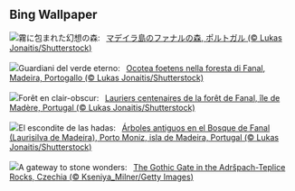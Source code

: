 ## Bing Wallpaper
![](https://www.bing.com/th?id=OHR.FanalForest_JA-JP5058622515_UHD.jpg&w=1000)霧に包まれた幻想の森:&nbsp;&ensp;[マデイラ島のファナルの森, ポルトガル (© Lukas Jonaitis/Shutterstock)](https://www.bing.com/th?id=OHR.FanalForest_JA-JP5058622515_UHD.jpg)
<br><br/>
![](https://www.bing.com/th?id=OHR.FanalForest_IT-IT1040239574_UHD.jpg&w=1000)Guardiani del verde eterno:&nbsp;&ensp;[Ocotea foetens nella foresta di Fanal, Madeira, Portogallo (© Lukas Jonaitis/Shutterstock)](https://www.bing.com/th?id=OHR.FanalForest_IT-IT1040239574_UHD.jpg)
<br><br/>
![](https://www.bing.com/th?id=OHR.FanalForest_FR-FR0588492140_UHD.jpg&w=1000)Forêt en clair-obscur:&nbsp;&ensp;[Lauriers centenaires de la forêt de Fanal, île de Madère, Portugal (© Lukas Jonaitis/Shutterstock)](https://www.bing.com/th?id=OHR.FanalForest_FR-FR0588492140_UHD.jpg)
<br><br/>
![](https://www.bing.com/th?id=OHR.FanalForest_ES-ES0574680440_UHD.jpg&w=1000)El escondite de las hadas:&nbsp;&ensp;[Árboles antiguos en el Bosque de Fanal (Laurisilva de Madeira), Porto Moniz, isla de Madeira, Portugal (© Lukas Jonaitis/Shutterstock)](https://www.bing.com/th?id=OHR.FanalForest_ES-ES0574680440_UHD.jpg)
<br><br/>
![](https://www.bing.com/th?id=OHR.TepliceRocks_EN-GB3818536107_UHD.jpg&w=1000)A gateway to stone wonders:&nbsp;&ensp;[The Gothic Gate in the Adršpach-Teplice Rocks, Czechia (© Kseniya_Milner/Getty Images)](https://www.bing.com/th?id=OHR.TepliceRocks_EN-GB3818536107_UHD.jpg)
<br><br/>
